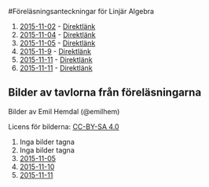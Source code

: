 #Föreläsningsanteckningar för Linjär Algebra

1. [2015-11-02](F1/f1.pdf) - [Direktlänk](https://github.com/erikdsjostrom/Kurser/raw/master/Linjär%20Algebra/F1/f1.pdf)
2. [2015-11-04](F2/f2.pdf) - [Direktlänk](https://github.com/erikdsjostrom/Kurser/raw/master/Linjär%20Algebra/F2/f2.pdf)
3. [2015-11-05](F3/f3.pdf) - [Direktlänk](https://github.com/erikdsjostrom/Kurser/raw/master/Linjär%20Algebra/F3/f3.pdf)
4. [2015-11-9](F4/f4.pdf) - [Direktlänk](https://github.com/erikdsjostrom/Kurser/raw/master/Linjär%20Algebra/F4/f4.pdf)
5. [2015-11-11](F5/f5.pdf) - [Direktlänk](https://github.com/erikdsjostrom/Kurser/raw/master/Linjär%20Algebra/F5/f5.pdf)
6. [2015-11-11](F6/f6.pdf) - [Direktlänk](https://github.com/erikdsjostrom/Kurser/raw/master/Linjär%20Algebra/F6/f6.pdf)

## Bilder av tavlorna från föreläsningarna
Bilder av Emil Hemdal (@emilhem)

Licens för bilderna: [CC-BY-SA 4.0](https://creativecommons.org/licenses/by-sa/4.0/)

1. Inga bilder tagna
2. Inga bilder tagna
3. [2015-11-05](F3/foton-på-tavlor/)
4. [2015-11-10](F4/foton-på-tavlor/)
5. [2015-11-11](F5/foton-på-tavlor/)
